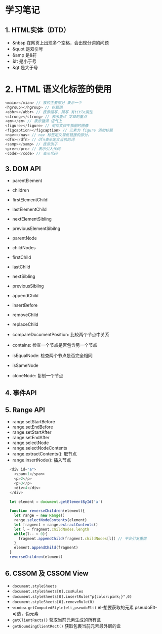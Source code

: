 <!--
 * @Descripttion: 
 * @version: 
 * @Author: voanit
 * @Date: 2020-09-27 18:37:12
 * @LastEditors: voanit
 * @LastEditTime: 2021-01-03 17:13:40
-->
# 学习笔记

## 1. HTML实体（DTD）
* &nbsp 在网页上出现多个空格，会出现分词的问题
* &quot 是双引号
* &amp 是&符
* &lt 是小于号
* &gt 是大于号

#  2. HTML 语义化标签的使用
```js
<main></mian> // 放的主要部分 表示一个
<hgroup></hgroup> // 标题组
<abbr></abbr> // 表示缩写、简写 有title属性
<strong></strong> // 表示重点 文章的重点
<em></em> // 表示强调 语气上
<figure></figure> // 用作文档中插图的图像
<figcaption></figcaption> // 元素为 figure 添加标题
<nav></nav> // nav 标签定义导航链接的部分。
<dfn></dfn> // dfn表示定义当前的词
<samp></samp> // 表示例子
<pre></pre> // 表示引入代码
<code></code> // 表示代码
```
## 3. DOM API
* parentElement
* children
* firstElementChild
* lastElementChild
* nextElementSibling
* previousElementSibilng

* parentNode
* childNodes
* firstChild
* lastChild
* nextSibling
* previousSibilng

* appendChild
* insertBefore
* removeChild
* replaceChild

* compareDocumentPosition: 比较两个节点中关系
* contains: 检查一个节点是否包含另一个节点
* isEqualNode: 检查两个节点是否完全相同
* isSameNode
* cloneNode: 复制一个节点
## 4. 事件API

## 5. Range API
* range.setStartBefore
* range.setEndBefore
* range.setStartAfter
* range.setEndAfter
* range.selectNode
* range.selectNodeContents
* range.extractContents(): 取节点
* range.insertNode(): 插入节点

```js
  <div id="a">
    <span>1</span>
    <p>2</p>
    <p>3</p>
    <div>4</div>
  </div>
  
  let element = document.getElementById('a')
  
  function reverseChildren(element){
    let range = new Range()
    range.selectNodeContents(element)
    let fragment = range.extractContents()
    let l = fragment.childNodes.length
    while(l-- > 0){
      fragment.appendChild(fragment.childNodes[l]) // 不会引发重排
    }
    element.appendChild(fragment)
  }
  reverseChildren(element)
```

## 6. CSSOM 及 CSSOM View
* `document.styleSheets`
* `document.styleSheets[0].cssRules`
* `document.styleSheets[0].insertRule("p{color:pink;}",0)`
* `document.styleSheets[0].removeRule(0)`
* `window.getComputedStyle(elt,pseudoElt)` el-想要获取的元素 pseudoElt-可选，伪元素
* `getClientRects()` 获取当前元素生成的所有盒
* `getBoundingClientRect()` 获取包裹当前元素最外层的盒